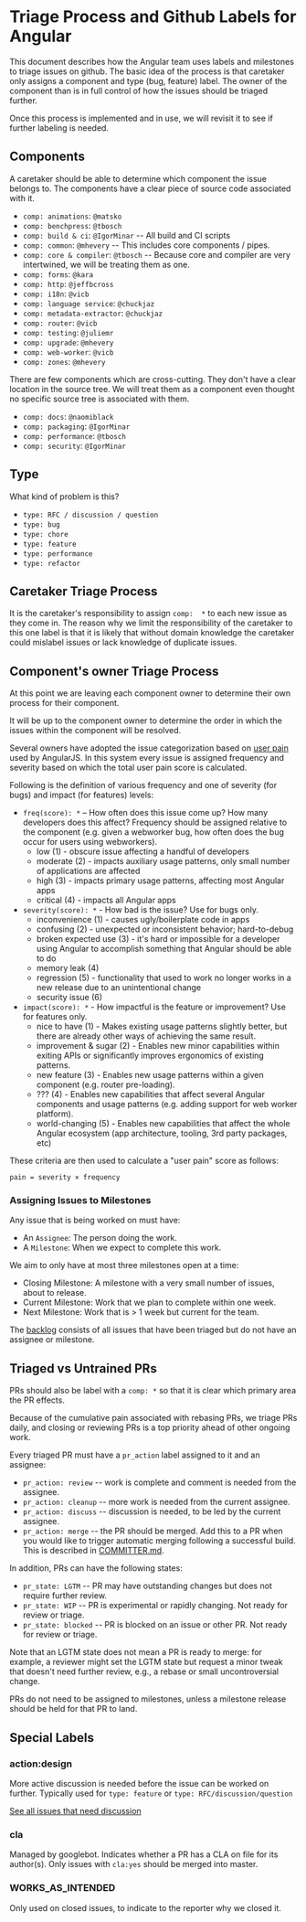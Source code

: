 # Triage Process and Github Labels for Angular

This document describes how the Angular team uses labels and milestones 
to triage issues on github. The basic idea of the process is that
caretaker only assigns a component and type (bug, feature) label. The 
owner of the component than is in full control of how the issues should 
be triaged further.

Once this process is implemented and in use, we will revisit it to see 
if further labeling is needed.

## Components

A caretaker should be able to determine which component the issue 
belongs to. The components have a clear piece of source code associated
with it.

* `comp: animations`: `@matsko`
* `comp: benchpress`: `@tbosch`
* `comp: build & ci`: `@IgorMinar` -- All build and CI scripts 
* `comp: common`: `@mhevery`  -- This includes core components / pipes.
* `comp: core & compiler`: `@tbosch` -- Because core and compiler are very 
  intertwined, we will be treating them as one.
* `comp: forms`: `@kara`
* `comp: http`: `@jeffbcross`
* `comp: i18n`: `@vicb`
* `comp: language service`: `@chuckjaz`
* `comp: metadata-extractor`: `@chuckjaz`
* `comp: router`: `@vicb`
* `comp: testing`: `@juliemr`
* `comp: upgrade`: `@mhevery`
* `comp: web-worker`: `@vicb`
* `comp: zones`: `@mhevery`

There are few components which are cross-cutting. They don't have
a clear location in the source tree. We will treat them as a component
even thought no specific source tree is associated with them.

* `comp: docs`: `@naomiblack`
* `comp: packaging`: `@IgorMinar`
* `comp: performance`: `@tbosch`
* `comp: security`: `@IgorMinar`


## Type
What kind of problem is this?

* `type: RFC / discussion / question`
* `type: bug`
* `type: chore`
* `type: feature`
* `type: performance`
* `type: refactor`

## Caretaker Triage Process

It is the caretaker's responsibility to assign `comp:  *` to each new
issue as they come in. The reason why we limit the responsibility of the
caretaker to this one label is that it is likely that without domain
knowledge the caretaker could mislabel issues or lack knowledge of
duplicate issues.


## Component's owner Triage Process

At this point we are leaving each component owner to determine their own
process for their component.

It will be up to the component owner to determine the order in which the
issues within the component will be resolved.

Several owners have adopted the issue categorization based on
[user pain](http://www.lostgarden.com/2008/05/improving-bug-triage-with-user-pain.html)
used by AngularJS. In this system every issue is assigned frequency and
severity based on which the total user pain score is calculated.

Following is the definition of various frequency and one of severity (for bugs) and impact (for features) levels:

- `freq(score): *` – How often does this issue come up? How many developers does this affect? Frequency should be assigned relative to the component (e.g. given a webworker bug, how often does the bug occur for users using webworkers).
  * low (1) - obscure issue affecting a handful of developers
  * moderate (2) - impacts auxiliary usage patterns, only small number of applications are affected
  * high (3) - impacts primary usage patterns, affecting most Angular apps
  * critical (4) - impacts all Angular apps
- `severity(score): *` - How bad is the issue? Use for bugs only.
  * inconvenience (1) - causes ugly/boilerplate code in apps
  * confusing (2) - unexpected or inconsistent behavior; hard-to-debug
  * broken expected use (3) - it's hard or impossible for a developer using Angular to accomplish something that Angular should be able to do
  * memory leak (4)
  * regression (5) - functionality that used to work no longer works in a new release due to an unintentional change
  * security issue (6)
- `impact(score): *` - How impactful is the feature or improvement? Use for features only.
  * nice to have (1) - Makes existing usage patterns slightly better, but there are already other ways of achieving the same result.
  * improvement & sugar (2) - Enables new minor capabilities within exiting APIs or significantly improves ergonomics of existing patterns.
  * new feature (3) - Enables new usage patterns within a given component (e.g. router pre-loading).
  * ??? (4) - Enables new capabilities that affect several Angular components and usage patterns (e.g. adding support for web worker platform).
  * world-changing (5) - Enables new capabilities that affect the whole Angular ecosystem (app architecture, tooling, 3rd party packages, etc)



These criteria are then used to calculate a "user pain" score as follows:

`pain = severity × frequency`


### Assigning Issues to Milestones

Any issue that is being worked on must have:

* An `Assignee`: The person doing the work.
* A `Milestone`: When we expect to complete this work.

We aim to only have at most three milestones open at a time:

* Closing Milestone: A milestone with a very small number of issues, about to release. 
* Current Milestone: Work that we plan to complete within one week.
* Next Milestone: Work that is > 1 week but current for the team.

The [backlog](https://github.com/angular/angular/issues?q=is%3Aopen+is%3Aissue+no%3Amilestone) 
consists of all issues that have been triaged but do not have an assignee or milestone.  

## Triaged vs Untrained PRs

PRs should also be label with a `comp: *` so that it is clear which 
primary area the PR effects.

Because of the cumulative pain associated with rebasing PRs, we triage PRs daily, and 
closing or reviewing PRs is a top priority ahead of other ongoing work. 

Every triaged PR must have a `pr_action` label assigned to it and an assignee:
 
* `pr_action: review` -- work is complete and comment is needed from the assignee.
* `pr_action: cleanup` -- more work is needed from the current assignee. 
* `pr_action: discuss` -- discussion is needed, to be led by the current assignee.
* `pr_action: merge` -- the PR should be merged. Add this to a PR when you would like to 
  trigger automatic merging following a successful build. This is described in [COMMITTER.md](COMMITTER.md).

In addition, PRs can have the following states:

* `pr_state: LGTM` -- PR may have outstanding changes but does not require further review.
* `pr_state: WIP` -- PR is experimental or rapidly changing. Not ready for review or triage.
* `pr_state: blocked` -- PR is blocked on an issue or other PR. Not ready for review or triage.

Note that an LGTM state does not mean a PR is ready to merge: for example, a reviewer might set the
LGTM state but request a minor tweak that doesn't need further review, e.g., a rebase or small 
uncontroversial change.

PRs do not need to be assigned to milestones, unless a milestone release should be held for that 
PR to land.


## Special Labels

### action:design
More active discussion is needed before the issue can be worked on further. Typically used for 
`type: feature` or `type: RFC/discussion/question`

[See all issues that need discussion](https://github.com/angular/angular/labels/action:%20Design)

### cla
Managed by googlebot. Indicates whether a PR has a CLA on file for its author(s). Only issues with 
`cla:yes` should be merged into master.

### WORKS_AS_INTENDED

Only used on closed issues, to indicate to the reporter why we closed it.
